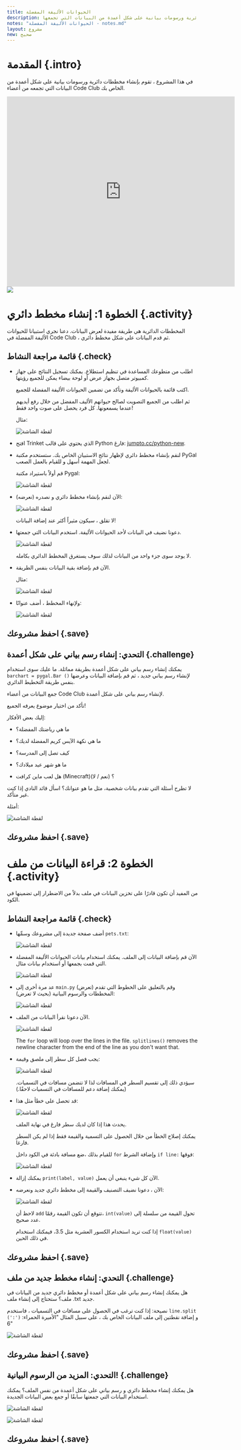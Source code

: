 ```yaml
---
title: الحيوانات الأليفة المفضلة
description: أنشئ مخططات دائرية ورسومات بيانية على شكل أعمدة من البيانات التي تجمعها.
notes: "الحيوانات الأليفة المفضلة - notes.md"
layout: مشروع
new: صحيح
---
```


# المقدمة {.intro}

في هذا المشروع ، تقوم بإنشاء مخططات دائرية ورسومات بيانية على شكل أعمدة من البيانات التي تجمعه من أعضاء Code Club الخاص بك.

<div class="trinket">
  <iframe src="https://trinket.io/embed/python/70d24d92b8?outputOnly=true&start=result" width="600" height="500" frameborder="0" marginwidth="0" marginheight="0" allowfullscreen>
  </iframe>
  <img src="images/pets-finished.png">
</div>

# الخطوة 1: إنشاء مخطط دائري {.activity}

المخططات الدائرية هي طريقة مفيدة لعرض البيانات. دعنا نجري استبيانا للحيوانات الأليفة المفضلة في Code Club ، ثم قدم البيانات على شكل مخطط دائري.

## قائمة مراجعة النشاط {.check}

+ اطلب من متطوعك المساعدة في تنظيم استطلاع. يمكنك تسجيل النتائج على جهاز كمبيوتر متصل بجهاز عرض أو لوحة بيضاء يمكن للجميع رؤيتها.
    
    اكتب قائمة بالحيوانات الأليفة وتأكد من تضمين الحيوانات الأليفة المفضلة للجميع.
    
    ثم اطلب من الجميع التصويت لصالح حيوانهم الأليف المفضل من خلال رفع أيديهم عندما يسمعونها. كل فرد يحصل على صوت واحد فقط!
    
    مثال:
    
    ![لقطة الشاشة](images/pets-favourite.png)

+ افتح Trinket الذي يحتوي على قالب Python فارغ: <a href="http://jumpto.cc/python-new" target="_blank">jumpto.cc/python-new</a>.

+ لنقم بإنشاء مخطط دائري لإظهار نتائج الاستبيان الخاص بك. ستستخدم مكتبة PyGal لجعل المهمة أسهل و للقيام بالعمل الصعب.
    
    قم أولاً باستيراد مكتبة Pygal:
    
    ![لقطة الشاشة](images/pets-pygal.png)

+ الآن لنقم بإنشاء مخطط دائري و نصدره (نعرضه):
    
    ![لقطة الشاشة](images/pets-pie.png)
    
    لا تقلق ، سيكون مثيراً أكثر عند إضافة البيانات!

+ دعونا نضيف في البيانات لأحد الحيوانات الأليفة. استخدم البيانات التي جمعتها.
    
    ![لقطة الشاشة](images/pets-add.png)
    
    لا يوجد سوى جزء واحد من البيانات لذلك سوف يستغرق المخطط الدائري بكامله.

+ الآن قم بإضافة بقية البيانات بنفس الطريقة.
    
    مثال:
    
    ![لقطة الشاشة](images/pets-add-all.png)

+ ولإنهاء المخطط ، أضف عنوانًا:
    
    ![لقطة الشاشة](images/pets-title.png)

## احفظ مشروعك {.save}

## التحدي: إنشاء رسم بياني على شكل أعمدة {.challenge}

يمكنك إنشاء رسم بياني على شكل أعمدة بطريقة مماثلة. ما عليك سوى استخدام `barchart = pygal.Bar ()` لإنشاء رسم بياني جديد ، ثم قم بإضافة البيانات وعرضها بنفس طريقة التخطيط الدائري.

جمع البيانات من أعضاء Code Club لإنشاء رسم بياني على شكل أعمدة.

تأكد من اختيار موضوع يعرفه الجميع!

إليك بعض الأفكار:

+ ما هي رياضتك المفضلة؟

+ ما هي نكهة الآيس كريم المفضلة لديك؟

+ كيف تصل إلى المدرسة؟

+ ما هو شهر عيد ميلادك؟

+ هل لعب ماين كرافت (Minecraft)؟ (نعم / لا)

لا تطرح أسئلة التي تقدم بيانات شخصية، مثل ما هو عنوانك؟ اسأل قائد النادي إذا كنت غير متأكد.

أمثلة:

![لقطة الشاشة](images/pets-bar-examples.png)

## احفظ مشروعك {.save}

# الخطوة 2: قراءة البيانات من ملف {.activity}

من المفيد أن تكون قادرًا على تخزين البيانات في ملف بدلاً من الاضطرار إلى تضمينها في الكود.

## قائمة مراجعة النشاط {.check}

+ أضف صفحة جديدة إلى مشروعك وسمِّها `pets.txt`:
    
    ![لقطة الشاشة](images/pets-file.png)

+ الآن قم بإضافة البيانات إلى الملف. يمكنك استخدام بيانات الحيوانات الأليفة المفضلة التي قمت بجمعها أو استخدام بيانات مثال.
    
    ![لقطة الشاشة](images/pets-data.png)

+ عد مرة أخرى إلى `main.py` وقم بالتعليق على الخطوط التي تقدم (تعرض) المخططات والرسوم البيانية (بحيث لا تعرض):
    
    ![لقطة الشاشة](images/pets-comment.png)

+ الآن دعونا نقرأ البيانات من الملف.
    
    ![لقطة الشاشة](images/pets-read.png)
    
    The `for` loop will loop over the lines in the file. `splitlines()` removes the newline character from the end of the line as you don't want that.

+ يجب فصل كل سطر إلى ملصق وقيمة:
    
    ![لقطة الشاشة](images/pets-split.png)
    
    سيؤدي ذلك إلى تقسيم السطر في المسافات لذا لا تتضمن مسافات في التسميات. (يمكنك إضافة دعم للمسافات في التسميات لاحقًا.)

+ قد تحصل على خطأ مثل هذا:
    
    ![لقطة الشاشة](images/pets-error.png)
    
    يحدث هذا إذا كان لديك سطر فارغ في نهاية الملف.
    
    يمكنك إصلاح الخطأ من خلال الحصول على التسمية والقيمة فقط إذا لم يكن السطر فارغا.
    
    للقيام بذلك ،ضع مسافة بادئة في الكود داخل `for` وإضافة الشرط `if line:` فوقها:
    
    ![لقطة الشاشة](images/pets-fix.png)

+ يمكنك إزالة `print(label, value)` الآن كل شيء ينبغي أن يعمل.

+ الآن ، دعونا نضيف التصنيف والقيمة إلى مخطط دائري جديد ونعرضه:
    
    ![لقطة الشاشة](images/pets-pie2.png)
    
    لاحظ أن `add` تتوقع أن تكون القيمة رقمًا، `int(value)` تحول القيمة من سلسلة إلى عدد صحيح.
    
    إذا كنت تريد استخدام الكسور العشرية مثل 3.5، فيمكنك استخدام `float(value)` في ذلك الحين.

## احفظ مشروعك {.save}

## التحدي: إنشاء مخطط جديد من ملف {.challenge}

هل يمكنك إنشاء رسم بياني على شكل أعمدة أو مخطط دائري جديد من البيانات في ملف؟ ستحتاج إلى إنشاء ملف .txt جديد.

نصيحة: إذا كنت ترغب في الحصول على مسافات في التسميات ، فاستخدم `line.split (':')` و إضافة نقطتين إلى ملف البيانات الخاص بك ، على سبيل المثال "الأميرة الحمراء: 6"

![لقطة الشاشة](images/pets-butterflies.png)

## احفظ مشروعك {.save}

## التحدي: المزيد من الرسوم البيانية! {.challenge}

هل يمكنك إنشاء مخطط دائري و رسم بياني على شكل أعمدة من نفس الملف؟ يمكنك استخدام البيانات التي جمعتها سابقًا أو جمع بعض البيانات الجديدة.

![لقطة الشاشة](images/pets-pn-bar.png)

![لقطة الشاشة](images/pets-pn.png)

## احفظ مشروعك {.save}